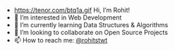 - https://tenor.com/btq1a.gif Hi, I’m Rohit!
- 👀 I’m interested in Web Development
- 🌱 I’m currently learning Data Structures & Algorithms
- 💞️ I’m looking to collaborate on Open Source Projects
- 📫 How to reach me: [@rohitstwt](https://twitter.com/rohitstwt)

<!---
roh-kumar/roh-kumar is a ✨ special ✨ repository because its `README.md` (this file) appears on your GitHub profile.
You can click the Preview link to take a look at your changes.
--->
